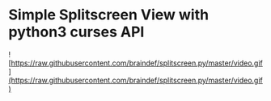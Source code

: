 # Simple Splitscreen View with python3 curses API

![https://raw.githubusercontent.com/braindef/splitscreen.py/master/video.gif](https://raw.githubusercontent.com/braindef/splitscreen.py/master/video.gif)
